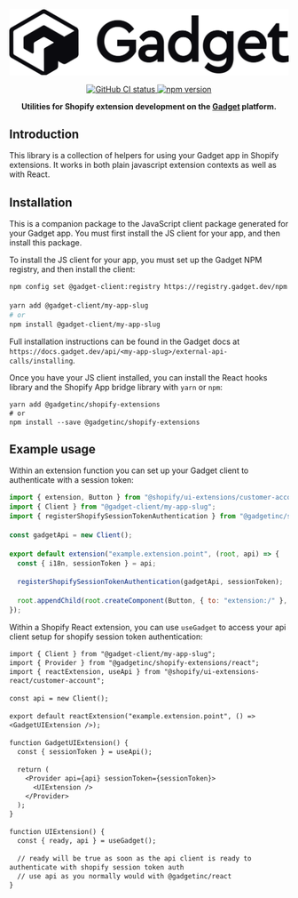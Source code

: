 <div align="center">
  <p>
    <img alt="Gadget logo" src="https://raw.githubusercontent.com/gadget-inc/js-clients/main/docs/assets/gadget-logo.png" />
  </p>
  <p>
    <a href="">
      <img alt="GitHub CI status" src="https://badgen.net/github/checks/gadget-inc/js-clients/main/test?label=CI" />
    </a>
    <a href="https://www.npmjs.com/package/@gadgetinc/react-shopify-app-bridge">
      <img alt="npm version" src="https://badgen.net/npm/dw/@gadgetinc/shopify-extensions?color=4148f2" />
    </a>
  </p>
  <p>
    <strong>
      Utilities for Shopify extension development on the <a href="https://gadget.dev">Gadget</a> platform.
    </strong>
  </p>
</div>

## Introduction

This library is a collection of helpers for using your Gadget app in Shopify extensions. It works in both plain javascript extension contexts as well as with React.

## Installation

This is a companion package to the JavaScript client package generated for your Gadget app. You must first install the JS client for your app, and then install this package.

To install the JS client for your app, you must set up the Gadget NPM registry, and then install the client:

```bash
npm config set @gadget-client:registry https://registry.gadget.dev/npm

yarn add @gadget-client/my-app-slug
# or
npm install @gadget-client/my-app-slug
```

Full installation instructions can be found in the Gadget docs at `https://docs.gadget.dev/api/<my-app-slug>/external-api-calls/installing`.

Once you have your JS client installed, you can install the React hooks library and the Shopify App bridge library with `yarn` or `npm`:

```
yarn add @gadgetinc/shopify-extensions
# or
npm install --save @gadgetinc/shopify-extensions
```

## Example usage

Within an extension function you can set up your Gadget client to authenticate with a session token:

```javascript
import { extension, Button } from "@shopify/ui-extensions/customer-account";
import { Client } from "@gadget-client/my-app-slug";
import { registerShopifySessionTokenAuthentication } from "@gadgetinc/shopify-extensions";

const gadgetApi = new Client();

export default extension("example.extension.point", (root, api) => {
  const { i18n, sessionToken } = api;

  registerShopifySessionTokenAuthentication(gadgetApi, sessionToken);

  root.appendChild(root.createComponent(Button, { to: "extension:/" }, i18n.translate("menuItemButton")));
});
```

Within a Shopify React extension, you can use `useGadget` to access your api client setup for shopify session token authentication:

```tsx
import { Client } from "@gadget-client/my-app-slug";
import { Provider } from "@gadgetinc/shopify-extensions/react";
import { reactExtension, useApi } from "@shopify/ui-extensions-react/customer-account";

const api = new Client();

export default reactExtension("example.extension.point", () => <GadgetUIExtension />);

function GadgetUIExtension() {
  const { sessionToken } = useApi();

  return (
    <Provider api={api} sessionToken={sessionToken}>
      <UIExtension />
    </Provider>
  );
}

function UIExtension() {
  const { ready, api } = useGadget();

  // ready will be true as soon as the api client is ready to authenticate with shopify session token auth
  // use api as you normally would with @gadgetinc/react
}
```
